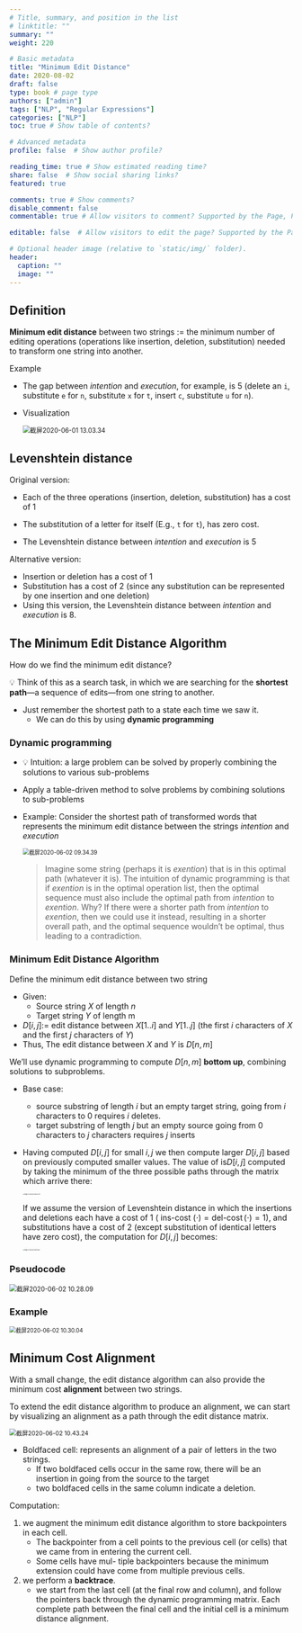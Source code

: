 ```yaml
---
# Title, summary, and position in the list
# linktitle: ""
summary: ""
weight: 220

# Basic metadata
title: "Minimum Edit Distance"
date: 2020-08-02
draft: false
type: book # page type
authors: ["admin"]
tags: ["NLP", "Regular Expressions"]
categories: ["NLP"]
toc: true # Show table of contents?

# Advanced metadata
profile: false  # Show author profile?

reading_time: true # Show estimated reading time?
share: false  # Show social sharing links?
featured: true

comments: true # Show comments?
disable_comment: false
commentable: true # Allow visitors to comment? Supported by the Page, Post, and Docs content types.

editable: false  # Allow visitors to edit the page? Supported by the Page, Post, and Docs content types.

# Optional header image (relative to `static/img/` folder).
header:
  caption: ""
  image: ""
---
```


## Definition

**Minimum edit distance** between two strings $:=$ the minimum number of editing operations (operations like insertion, deletion, substitution) needed to transform one string into another.

Example

- The gap between *intention* and *execution*, for example, is 5 (delete an `i`, substitute `e` for `n`, substitute `x` for `t`, insert `c`, substitute `u` for `n`).

- Visualization

  <img src="https://raw.githubusercontent.com/EckoTan0804/upic-repo/master/uPic/截屏2020-06-01%2013.03.34.png" alt="截屏2020-06-01 13.03.34" style="zoom:80%;" />



## Levenshtein distance

Original version:

- Each of the three operations (insertion, deletion, substitution) has a cost of 1
- The substitution of a letter for itself (E.g., `t` for `t`), has zero cost.

- The Levenshtein distance between *intention* and *execution* is 5

Alternative version:

- Insertion or deletion has a cost of 1
- Substitution has a cost of 2 (since any substitution can be represented by one insertion and one deletion)
- Using this version, the Levenshtein distance between *intention* and *execution* is 8.



## The Minimum Edit Distance Algorithm

How do we find the minimum edit distance? 

💡 Think of this as a search task, in which we are searching for the **shortest path**—a sequence of edits—from one string to another.

- Just remember the shortest path to a state each time we saw it.
  - We can do this by using **dynamic programming** 

### **Dynamic programming** 

- 💡 Intuition: a large problem can be solved by properly combining the solutions to various sub-problems

- Apply a table-driven method to solve problems by combining solutions to sub-problems

- Example: Consider the shortest path of transformed words that represents the minimum edit distance between the strings *intention* and *execution*

  <img src="https://raw.githubusercontent.com/EckoTan0804/upic-repo/master/uPic/截屏2020-06-02%2009.34.39.png" alt="截屏2020-06-02 09.34.39" style="zoom:70%;" />

  > Imagine some string (perhaps it is *exention*) that is in this optimal path (whatever it is). The intuition of dynamic programming is that if *exention* is in the optimal operation list, then the optimal sequence must also include the optimal path from *intention* to *exention*. Why? If there were a shorter path from *intention* to *exention*, then we could use it instead, resulting in a shorter overall path, and the optimal sequence wouldn’t be optimal, thus leading to a contradiction. 

### Minimum Edit Distance Algorithm

Define the minimum edit distance between two string

- Given:
  - Source string $X$ of length $n$
  - Target string $Y$ of length m
- $D[i, j]:=$ edit distance between $X[1..i]$ and $Y[1..j]$ (the first $i$ characters of $X$ and the first $j$ characters of $Y$)
- Thus, The edit distance between $X$ and $Y$ is $D[n, m]$

We’ll use dynamic programming to compute $D[n, m]$ **bottom up**, combining solutions to subproblems.

- Base case:
  - source substring of length $i$ but an empty target string, going from $i$ characters to 0 requires $i$ deletes.
  - target substring of length $j$ but an empty source going from 0 characters to $j$ characters requires $j$ inserts

- Having computed $D[i,j]$ for small $i, j$ we then compute larger $D[i,j]$ based on previously computed smaller values. The value of  is$D[i,j]$ computed by taking the minimum of the three possible paths through the matrix which arrive there:
  
  <img src="https://raw.githubusercontent.com/EckoTan0804/upic-repo/master/uPic/image-20200802235633719.png" alt="image-20200802235633719" style="zoom:15%;" />
  
  If we assume the version of Levenshtein distance in which the insertions and deletions each have a cost of 1 ($\text { ins-cost }(\cdot)=\operatorname{del-cost}(\cdot)=1$), and substitutions have a cost of 2 (except substitution of identical letters have zero cost), the computation for $D[i,j]$ becomes:
  
  <img src="https://raw.githubusercontent.com/EckoTan0804/upic-repo/master/uPic/image-20200802235915637.png" alt="image-20200802235915637" style="zoom:15%;" />

### Pseudocode

<img src="https://raw.githubusercontent.com/EckoTan0804/upic-repo/master/uPic/截屏2020-06-02%2010.28.09.png" alt="截屏2020-06-02 10.28.09" style="zoom:80%;" />

### Example

<img src="https://raw.githubusercontent.com/EckoTan0804/upic-repo/master/uPic/截屏2020-06-02%2010.30.04.png" alt="截屏2020-06-02 10.30.04" style="zoom:70%;" />



## Minimum Cost Alignment

With a small change, the edit distance algorithm can also provide the minimum cost **alignment** between two strings.

To extend the edit distance algorithm to produce an alignment, we can start by visualizing an alignment as a path through the edit distance matrix.

<img src="https://raw.githubusercontent.com/EckoTan0804/upic-repo/master/uPic/截屏2020-06-02%2010.43.24.png" alt="截屏2020-06-02 10.43.24" style="zoom:75%;" />

- Boldfaced cell: represents an alignment of a pair of letters in the two strings.
  - If two boldfaced cells occur in the same row, there will be an insertion in going from the source to the target
  - two boldfaced cells in the same column indicate a deletion.

Computation:

1. we augment the minimum edit distance algorithm to store backpointers in each cell. 
   - The backpointer from a cell points to the previous cell (or cells) that we came from in entering the current cell.
   - Some cells have mul- tiple backpointers because the minimum extension could have come from multiple previous cells.
2. we perform a **backtrace**.
   - we start from the last cell (at the final row and column), and follow the pointers back through the dynamic programming matrix. Each complete path between the final cell and the initial cell is a minimum distance alignment. 
